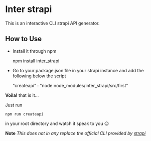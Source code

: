 # Inter strapi
This is an interactive CLI strapi API generator.


## How to Use
- Install it through npm



    npm install inter_strapi





-  Go to your package.json file in your strapi instance and add the following below the script





    "createapi" : "node node_modules/inter_strapi/src/first"

**Voila!** that is it…

Just run 



    npm run createapi 


in your root directory and watch it speak to you 😉

**Note**
*This does not in any replace the official CLI provided by* [*strapi*](https://strapi.io/documentation/developer-docs/latest/cli/CLI.html#strapi-generate-api) 


